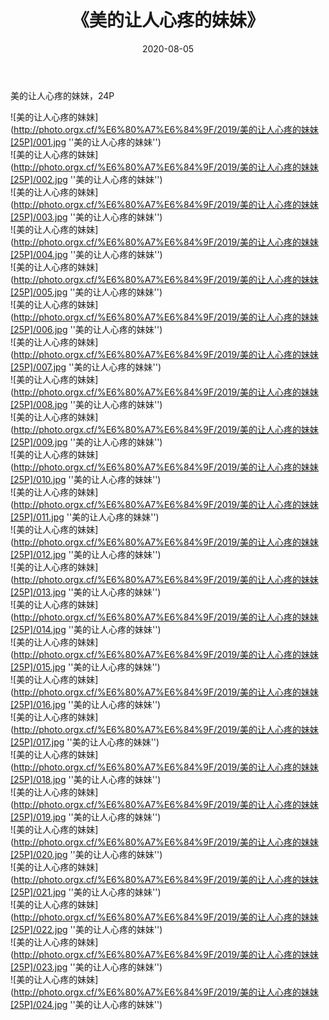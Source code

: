 ﻿---
layout: post
title:  《美的让人心疼的妹妹》
date:   2020-08-05
img: http://photo.orgx.cf/%E6%80%A7%E6%84%9F/2019/美的让人心疼的妹妹[25P]/000.jpg
tags: [美女, 性感, 泳衣]
---

美的让人心疼的妹妹，24P

![美的让人心疼的妹妹](http://photo.orgx.cf/%E6%80%A7%E6%84%9F/2019/美的让人心疼的妹妹[25P]/001.jpg ''美的让人心疼的妹妹'') <br>
![美的让人心疼的妹妹](http://photo.orgx.cf/%E6%80%A7%E6%84%9F/2019/美的让人心疼的妹妹[25P]/002.jpg ''美的让人心疼的妹妹'') <br>
![美的让人心疼的妹妹](http://photo.orgx.cf/%E6%80%A7%E6%84%9F/2019/美的让人心疼的妹妹[25P]/003.jpg ''美的让人心疼的妹妹'') <br>
![美的让人心疼的妹妹](http://photo.orgx.cf/%E6%80%A7%E6%84%9F/2019/美的让人心疼的妹妹[25P]/004.jpg ''美的让人心疼的妹妹'') <br>
![美的让人心疼的妹妹](http://photo.orgx.cf/%E6%80%A7%E6%84%9F/2019/美的让人心疼的妹妹[25P]/005.jpg ''美的让人心疼的妹妹'') <br>
![美的让人心疼的妹妹](http://photo.orgx.cf/%E6%80%A7%E6%84%9F/2019/美的让人心疼的妹妹[25P]/006.jpg ''美的让人心疼的妹妹'') <br>
![美的让人心疼的妹妹](http://photo.orgx.cf/%E6%80%A7%E6%84%9F/2019/美的让人心疼的妹妹[25P]/007.jpg ''美的让人心疼的妹妹'') <br>
![美的让人心疼的妹妹](http://photo.orgx.cf/%E6%80%A7%E6%84%9F/2019/美的让人心疼的妹妹[25P]/008.jpg ''美的让人心疼的妹妹'') <br>
![美的让人心疼的妹妹](http://photo.orgx.cf/%E6%80%A7%E6%84%9F/2019/美的让人心疼的妹妹[25P]/009.jpg ''美的让人心疼的妹妹'') <br>
![美的让人心疼的妹妹](http://photo.orgx.cf/%E6%80%A7%E6%84%9F/2019/美的让人心疼的妹妹[25P]/010.jpg ''美的让人心疼的妹妹'') <br>
![美的让人心疼的妹妹](http://photo.orgx.cf/%E6%80%A7%E6%84%9F/2019/美的让人心疼的妹妹[25P]/011.jpg ''美的让人心疼的妹妹'') <br>
![美的让人心疼的妹妹](http://photo.orgx.cf/%E6%80%A7%E6%84%9F/2019/美的让人心疼的妹妹[25P]/012.jpg ''美的让人心疼的妹妹'') <br>
![美的让人心疼的妹妹](http://photo.orgx.cf/%E6%80%A7%E6%84%9F/2019/美的让人心疼的妹妹[25P]/013.jpg ''美的让人心疼的妹妹'') <br>
![美的让人心疼的妹妹](http://photo.orgx.cf/%E6%80%A7%E6%84%9F/2019/美的让人心疼的妹妹[25P]/014.jpg ''美的让人心疼的妹妹'') <br>
![美的让人心疼的妹妹](http://photo.orgx.cf/%E6%80%A7%E6%84%9F/2019/美的让人心疼的妹妹[25P]/015.jpg ''美的让人心疼的妹妹'') <br>
![美的让人心疼的妹妹](http://photo.orgx.cf/%E6%80%A7%E6%84%9F/2019/美的让人心疼的妹妹[25P]/016.jpg ''美的让人心疼的妹妹'') <br>
![美的让人心疼的妹妹](http://photo.orgx.cf/%E6%80%A7%E6%84%9F/2019/美的让人心疼的妹妹[25P]/017.jpg ''美的让人心疼的妹妹'') <br>
![美的让人心疼的妹妹](http://photo.orgx.cf/%E6%80%A7%E6%84%9F/2019/美的让人心疼的妹妹[25P]/018.jpg ''美的让人心疼的妹妹'') <br>
![美的让人心疼的妹妹](http://photo.orgx.cf/%E6%80%A7%E6%84%9F/2019/美的让人心疼的妹妹[25P]/019.jpg ''美的让人心疼的妹妹'') <br>
![美的让人心疼的妹妹](http://photo.orgx.cf/%E6%80%A7%E6%84%9F/2019/美的让人心疼的妹妹[25P]/020.jpg ''美的让人心疼的妹妹'') <br>
![美的让人心疼的妹妹](http://photo.orgx.cf/%E6%80%A7%E6%84%9F/2019/美的让人心疼的妹妹[25P]/021.jpg ''美的让人心疼的妹妹'') <br>
![美的让人心疼的妹妹](http://photo.orgx.cf/%E6%80%A7%E6%84%9F/2019/美的让人心疼的妹妹[25P]/022.jpg ''美的让人心疼的妹妹'') <br>
![美的让人心疼的妹妹](http://photo.orgx.cf/%E6%80%A7%E6%84%9F/2019/美的让人心疼的妹妹[25P]/023.jpg ''美的让人心疼的妹妹'') <br>
![美的让人心疼的妹妹](http://photo.orgx.cf/%E6%80%A7%E6%84%9F/2019/美的让人心疼的妹妹[25P]/024.jpg ''美的让人心疼的妹妹'') <br>
